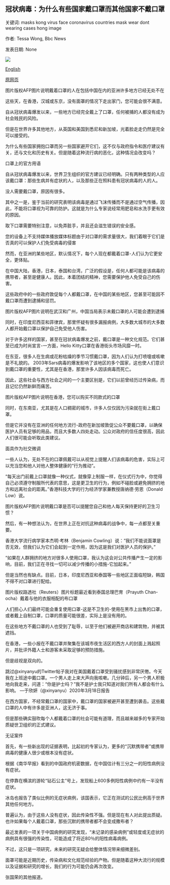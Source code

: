 ## 冠状病毒：为什么有些国家戴口罩而其他国家不戴口罩

关键词: masks kong virus face coronavirus countries mask wear dont wearing cases hong image

作者: Tessa Wong, Bbc News

发表日期: None

![](https://ichef.bbci.co.uk/news/1024/branded_news/4469/production/_111431571_gettyimages-1205021577.jpg)

[English](Coronavirus%3A%20Why%20some%20countries%20wear%20face%20masks%20and%20others%20don%27t.md)

[原网页](https://www.bbc.com/news/world-52015486)

图片版权AFP图片说明戴着口罩的人在包括中国在内的亚洲许多地方已经无处不在

这些天，在香港，汉城或东京，没有面罩的情况下走出家门，您可能会很不满意。

自从冠状病毒爆发以来，一些地方已经完全戴上了口罩，任何被捕的人都没有成为社会贱民的风险。

但是在世界许多其他地方，从英国和美国到悉尼和新加坡，光着脸走走仍然是完全可以接受的。

为什么有些国家拥抱口罩而另一些国家避开它们，这不仅与政府指令和医疗建议有关，还与文化和历史有关。但是随着这种流行病的恶化，这种情况会改变吗？

口罩上的官方用语

自从冠状病毒爆发以来，世界卫生组织的官方建议已经明确。只有两种类型的人应该戴口罩：那些生病并有症状的人，以及那些正在照料患有冠状病毒的人的人。

没人需要戴口罩，原因有很多。

其中之一是，鉴于当前的研究表明该病毒是通过飞沫传播而不是通过空气传播，因此，不能将口罩视为可靠的防护。这就是为什么专家说经常用肥皂和水洗手更有效的原因。

取下口罩需要特别注意，以免弄脏手，并且还会滋生错误的安全感。

您的设备上不支持媒体播放媒体标题由于对口罩的需求量很大，我们着眼于它们是否真的可以保护人们免受病毒的侵害

然而，在亚洲的某些地区，默认情况下，每个人现在都戴着口罩-人们认为它更安全，更体贴。

在中国大陆，香港，日本，泰国和台湾，广泛的假设是，任何人都可能是该病毒的携带者，甚至是健康人。因此，本着团结的精神，您需要保护他人免受自己的伤害。

这些政府中的一些政府敦促每个人都戴口罩，在中国的某些地区，您甚至可能因不戴口罩而遭到逮捕和惩罚。

图片版权AFP图片说明在武汉和广州，中国当局表示未戴口罩的人可能会遭到逮捕

同时，在印度尼西亚和菲律宾，那里怀疑有很多漏报病例，大多数大城市的大多数人都开始戴口罩以保护自己免受他人伤害。

对于许多这样的国家，甚至在冠状病毒爆发之前，戴口罩是一种文化规范。它们甚至已成为时尚宣言-一方面，Hello Kitty口罩在香港街头市场风靡一时。

在东亚，很多人在生病或花粉枯燥的季节习惯戴口罩，因为人们认为打喷嚏或咳嗽是不礼貌的。 2003年Sars病毒的爆发影响了该地区的多个国家，这也使人们意识到戴口罩的重要性，尤其是在香港，那里许多人因该病毒而死亡。

因此，这些社会与西方社会之间的一个主要区别是，它们以前曾经历过传染病，而且记忆仍然新鲜而痛苦。

图片版权AFP图片说明在香港，您可以购买不同款式的口罩

同时，在东南亚，尤其是在人口稠密的城市，许多人仅仅因为污染就在街上戴口罩。

但是它并没有在亚洲的任何地方流行-政府在新加坡敦促公众不要戴口罩，以确保医护人员有足够的用品，而且大多数人四处走动。公众对政府的信任度很高，因此人们很可能会听取此类建议。

面具作为社交微调

一些人认为，无处不在的口罩佩戴可以从视觉上提醒人们该病毒的危害，实际上可以充当您和他人对他人整体健康的“行为推动”。

“每天出门前戴上口罩就像一种仪式，就像穿上制服一样，在仪式行为中，你觉得自己必须遵守制服所代表的意思，这是更卫生的行为，例如不碰脸或避免拥挤的地方和远离社会的距离。”香港科技大学的行为经济学家兼教授唐纳德·劳恩（Donald Low）说。

图片版权AFP图片说明戴口罩是否可以提醒您自己和他人每天保持更好的卫生习惯？

然后，有一种想法认为，在世界上正在对抗这种病毒的战争中，每一点都至关重要。

香港大学流行病学家本杰明·考林（Benjamin Cowling）说：“我们不能说面罩是否无效，但我们认为它们会起到一定作用，因为这是我们对医护人员的保护。”

“如果在人群拥挤的地方对很多人使用口罩，我认为这会对公共传播产生一定的影响，目前，我们正在寻找一切可以减少传播的小措施-它加起来。”

但是当然也有缺点。目前，日本，印度尼西亚和泰国等一些地区正面临短缺，韩国不得不对口罩进行配给。

图片版权路透社（Reuters）图片标题最近看到泰国总理巴育（Prayuth Chan-ocha）戴着与他的衣服相配的布口罩

人们担心人们最终可能会重复使用口罩-这是不卫生的-使用在黑市上出售的口罩，或者戴上自制口罩，口罩的质量可能很差，实际上是没有用的。

在这些地方不戴口罩的人也受到了耻辱，以至于他们被避开商店和建筑物，并被其遮挡。

在香港，一些小报在不戴口罩并聚集在该城市夜生活区的西方人的封面上溅起照片，并批评外籍人士和游客未采取足够的预防措施。

但是歧视是双向的。

跳过@xinyanyu的Twitter帖子我对在美国戴着口罩受到骚扰感到非常厌倦。今天我在上班途中戴口罩。一个男人走上来大声向我咳嗽。几分钟后，另一个男人积极地向我走来，问道：“你是护士吗？”我不是护士我只知道对我们所有人都会有什么影响。 —于欣妍（@xinyanyu）2020年3月18日报告

在西方国家，不经常戴口罩的国家中，戴口罩的国家被避开甚至遭到袭击。这些戴口罩的人中有许多是亚洲人，这无济于事。

但是那些确实鼓吹每个人都戴着口罩的社会可能有道理，而且越来越多的专家开始质疑世卫组织的正式建议。

无证案件

首先，有一些新出现的证据表明，比起初的专家认为，更多的“沉默携带者”或携带病毒的健康人很少或根本没有症状。

根据《南华早报》看到的中国政府机密数据，在中国估计有三分之一的阳性病例没有症状。

在停靠在横滨的游轮“钻石公主”号上，发现船上600多例阳性病例中约有一半没有症状。

冰岛也报告了类似比例的无症状病例，该国表示，它正在测试的公民比例高于世界其他任何地方。

普遍认为，由于这些人没有症状，因此传染性不强。但是现在有人对此提出质疑。也许如果每个人戴着口罩，那些沉默的携带者都不会变成撒布者？

最近发表的一项关于中国病例的研究发现，“未记录的感染病例”或轻度或无症状的病例具有很强的传染性，可能造成了将近80％的阳性病毒病例。

不过，这只是一项研究，未来的研究无疑会给整体情况带来细微差别。

面罩可能是近期历史，传染病和文化规范经验的产物。但是随着这种大流行的规模以及证据和研究的增长，我们的行为可能仍会再次改变。

张国荣的其他报道。